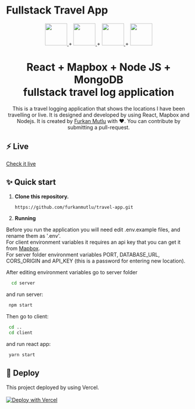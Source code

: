 # Fullstack Travel App

<p align="center">
  <a href="https://reactjs.org/">
  <img src="https://upload.wikimedia.org/wikipedia/commons/thumb/a/a7/React-icon.svg/768px-React-icon.svg.png" height="60">
  </a>
  +
  <a href="https://www.mapbox.com/">
  <img src="https://assets-global.website-files.com/5d3ef00c73102c436bc83996/5d3ef00c73102c893bc83a28_logo-regular.png" height="60">
  </a>
  +
  <a href="https://nodejs.org/en/">
  <img src="https://upload.wikimedia.org/wikipedia/commons/thumb/d/d9/Node.js_logo.svg/885px-Node.js_logo.svg.png" height="60">
  </a>
  +
  <a href="https://www.mongodb.com/cloud/atlas">
  <img src="https://webassets.mongodb.com/_com_assets/cms/MongoDB_Logo_FullColorBlack_RGB-4td3yuxzjs.png" height="60">
  </a>
</p>
<h1 align="center">
  React + Mapbox + Node JS + MongoDB <br/> fullstack travel log application
</h1>
<p align="center">
  This is a travel logging application that shows the locations I have been travelling or live. It is designed and developed by using React, Mapbox and Nodejs.
  It is created by <a href="https://furkanmutlu.com/">Furkan Mutlu</a> with ❤️. You can contribute by submitting a pull-request.
</p>

## ⚡️ Live
  [Check it live](https://travel-log-five.vercel.app/)

## ✨ Quick start

1.  **Clone this repository.**

    ```sh
    https://github.com/furkanmutlu/travel-app.git
    ```
2. **Running**

  Before you run the application you will need edit .env.example files, and rename them as '.env'.<br/>
  For client environment variables it requires an api key that you can get it from [Mapbox](https://www.mapbox.com/).<br/>
  For server folder environment variables PORT, DATABASE_URL, CORS_ORIGIN and API_KEY (this is a password for entering new location).<br/>
  
  After editing environment variables go to server folder <br/>
  ```sh
    cd server
   ```
   and run server: 
   ```sh
    npm start
   ```
   Then go to client:
   ```sh
    cd ..
    cd client
   ```
   and run react app:
   ```sh
    yarn start
   ```
   
    
## 💫 Deploy
This project deployed by using Vercel.<br/><br/>
[![Deploy with Vercel](https://vercel.com/button)](https://vercel.com/new/project?template=https://github.com/furkanmutlu/travel-app.git)
